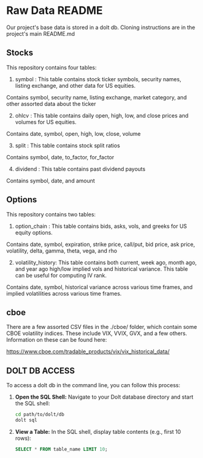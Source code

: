 # Raw Data README

Our project's base data is stored in a dolt db. Cloning instructions are in the project's main README.md

## Stocks

This repository contains four tables:

1. symbol : This table contains stock ticker symbols, security names, listing exchange, and other data for US equities.

Contains symbol, security name, listing exchange, market category, and other assorted data about the ticker

2. ohlcv : This table contains daily open, high, low, and close prices and volumes for US equities.

Contains date, symbol, open, high, low, close, volume

3. split : This table contains stock split ratios

Contains symbol, date, to_factor, for_factor

4. dividend : This table contains past dividend payouts

Contains symbol, date, and amount

## Options

This repository contains two tables:

1. option_chain : This table contains bids, asks, vols, and greeks for US equity options.

Contains date, symbol, expiration, strike price, call/put, bid price, ask price, volatility, delta, gamma, theta, vega, and rho

2. volatility_history: This table contains both current, week ago, month ago, and year ago high/low implied vols and historical variance. This table can be useful for computing IV rank.

Contains date, symbol, historical variance across various time frames, and implied volatilities across various time frames.

## cboe

There are a few assorted CSV files in the ./cboe/ folder, which contain some CBOE volatility indices. These include VIX, VVIX, GVX, and a few others. Information on these can be found here:

<https://www.cboe.com/tradable_products/vix/vix_historical_data/>

## DOLT DB ACCESS

To access a dolt db in the command line, you can follow this process:

1. **Open the SQL Shell:**
   Navigate to your Dolt database directory and start the SQL shell:

   ```bash
   cd path/to/dolt/db
   dolt sql
   ```

2. **View a Table:**
   In the SQL shell, display table contents (e.g., first 10 rows):

   ```sql
   SELECT * FROM table_name LIMIT 10;
   ```

